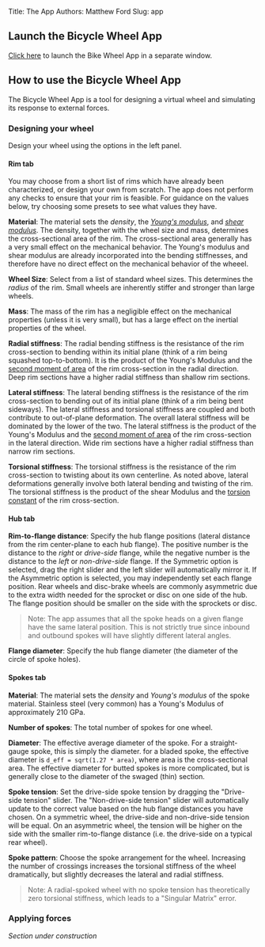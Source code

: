 Title: The App
Authors: Matthew Ford
Slug: app

## Launch the Bicycle Wheel App

<a href="https://bike-wheel-app.herokuapp.com/" target="_blank">Click here</a> to launch the Bike Wheel App in a separate window.

## How to use the Bicycle Wheel App

The Bicycle Wheel App is a tool for designing a virtual wheel and simulating its response to external forces.

### Designing your wheel

Design your wheel using the options in the left panel.

#### Rim tab

You may choose from a short list of rims which have already been characterized, or design your own from scratch. The app does not perform any checks to ensure that your rim is feasible. For guidance on the values below, try choosing some presets to see what values they have.

__Material__: The material sets the _density_, the [_Young's modulus_](https://en.wikipedia.org/wiki/Young%27s_modulus), and [_shear modulus_](https://en.wikipedia.org/wiki/Shear_modulus). The density, together with the wheel size and mass, determines the cross-sectional area of the rim. The cross-sectional area generally has a very small effect on the mechanical behavior. The Young's modulus and shear modulus are already incorporated into the bending stiffnesses, and therefore have no direct effect on the mechanical behavior of the wheeel.

__Wheel Size__: Select from a list of standard wheel sizes. This determines the _radius_ of the rim. Small wheels are inherently stiffer and stronger than large wheels.

__Mass__: The mass of the rim has a negligible effect on the mechanical properties (unless it is very small), but has a large effect on the inertial properties of the wheel.

__Radial stiffness__: The radial bending stiffness is the resistance of the rim cross-section to bending within its initial plane (think of a rim being squashed top-to-bottom). It is the product of the Young's Modulus and the [second moment of area](https://en.wikipedia.org/wiki/Second_moment_of_area) of the rim cross-section in the radial direction. Deep rim sections have a higher radial stiffness than shallow rim sections.

__Lateral stiffness__: The lateral bending stiffness is the resistance of the rim cross-section to bending out of its initial plane (think of a rim being bent sideways). The lateral stiffness and torsional stiffness are coupled and both contribute to out-of-plane deformation. The overall lateral stiffness will be dominated by the lower of the two. The lateral stiffness is the product of the Young's Modulus and the [second moment of area](https://en.wikipedia.org/wiki/Second_moment_of_area) of the rim cross-section in the lateral direction. Wide rim sections have a higher radial stiffness than narrow rim sections.

__Torsional stiffness__: The torsional stiffness is the resistance of the rim cross-section to twisting about its own centerline. As noted above, lateral deformations generally involve both lateral bending and twisting of the rim. The torsional stiffness is the product of the shear Modulus and the [torsion constant](https://en.wikipedia.org/wiki/Torsion_constant) of the rim cross-section.

#### Hub tab

__Rim-to-flange distance__: Specify the hub flange positions (lateral distance from the rim center-plane to each hub flange). The positive number is the distance to the _right_ or _drive-side_ flange, while the negative number is the distance to the _left_ or _non-drive-side_ flange. If the Symmetric option is selected, drag the right slider and the left slider will automatically mirror it. If the Asymmetric option is selected, you may independently set each flange position. Rear wheels and disc-brake wheels are commonly asymmetric due to the extra width needed for the sprocket or disc on one side of the hub. The flange position should be smaller on the side with the sprockets or disc.

> Note: The app assumes that all the spoke heads on a given flange have the same lateral position. This is not strictly true since inbound and outbound spokes will have slightly different lateral angles.


__Flange diameter__: Specify the hub flange diameter (the diameter of the circle of spoke holes).

#### Spokes tab

__Material__: The material sets the _density_ and _Young's modulus_ of the spoke material. Stainless steel (very common) has a Young's Modulus of approximately 210 GPa.

__Number of spokes__: The total number of spokes for one wheel.

__Diameter__: The effective average diameter of the spoke. For a straight-gauge spoke, this is simply the diameter. for a bladed spoke, the effective diameter is `d_eff = sqrt(1.27 * area)`, where area is the cross-sectional area. The effective diameter for butted spokes is more complicated, but is generally close to the diameter of the swaged (thin) section.

__Spoke tension__: Set the drive-side spoke tension by dragging the "Drive-side tension" slider. The "Non-drive-side tension" slider will automatically update to the correct value based on the hub flange distances you have chosen. On a symmetric wheel, the drive-side and non-drive-side tension will be equal. On an asymmetric wheel, the tension will be higher on the side with the smaller rim-to-flange distance (i.e. the drive-side on a typical rear wheel).

__Spoke pattern__: Choose the spoke arrangement for the wheel. Increasing the number of crossings increases the torsional stiffness of the wheel dramatically, but slightly decreases the lateral and radial stiffness.

> Note: A radial-spoked wheel with no spoke tension has theoretically zero torsional stiffness, which leads to a "Singular Matrix" error.

### Applying forces

_Section under construction_
